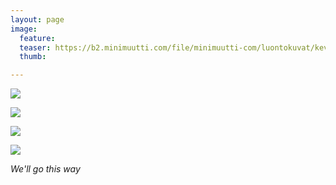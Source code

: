 ```yaml
---
layout: page
image:
  feature:
  teaser: https://b2.minimuutti.com/file/minimuutti-com/luontokuvat/kev%C3%A4t/4/DS51278-245px.jpg
  thumb:

---
```


![](https://b2.minimuutti.com/file/minimuutti-com/luontokuvat/kev%C3%A4t/4/DS51249-800px.jpg)

![](https://b2.minimuutti.com/file/minimuutti-com/luontokuvat/kev%C3%A4t/4/DS51257-800px.jpg)

![](https://b2.minimuutti.com/file/minimuutti-com/luontokuvat/kev%C3%A4t/4/DS51259-800px.jpg)

![](https://b2.minimuutti.com/file/minimuutti-com/luontokuvat/kev%C3%A4t/4/DS51278-800px.jpg)

*We'll go this way*